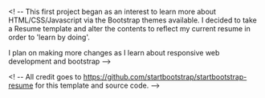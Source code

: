 <! -- This first project began as an interest to learn more about HTML/CSS/Javascript via the Bootstrap themes available.
I decided to take a Resume template and alter the contents to reflect my current resume in order to 'learn by doing'. 

I plan on making more changes as I learn about responsive web development and bootstrap -->

<! -- All credit goes to https://github.com/startbootstrap/startbootstrap-resume for this template and source code. -->
